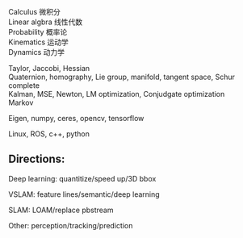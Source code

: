 Calculus 微积分  
Linear algbra 线性代数  
Probability 概率论  
Kinematics 运动学  
Dynamics 动力学  


Taylor, Jaccobi, Hessian  
Quaternion, homography, Lie group, manifold, tangent space, Schur complete  
Kalman, MSE, Newton, LM optimization, Conjudgate optimization  
Markov  

Eigen, numpy, ceres, opencv, tensorflow  

Linux, ROS, c++, python  


## Directions:
Deep learning: quantitize/speed up/3D bbox

VSLAM: feature lines/semantic/deep learning

SLAM: LOAM/replace pbstream

Other: perception/tracking/prediction
